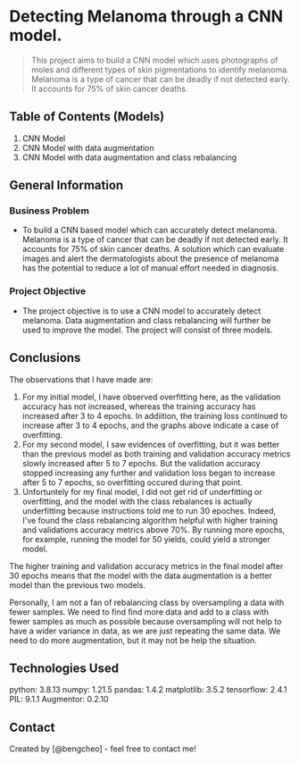 # Detecting Melanoma through a CNN model.
> This project aims to build a CNN model which uses photographs of moles and different types of skin pigmentations to identify melanoma. Melanoma is a type of cancer that can be deadly if not detected early. It accounts for 75% of skin cancer deaths.


## Table of Contents (Models)
1. CNN Model
2. CNN Model with data augmentation
3. CNN Model with data augmentation and class rebalancing

## General Information
### Business Problem
-  To build a CNN based model which can accurately detect melanoma. Melanoma is a type of cancer that can be deadly if not detected early. It accounts for 75% of skin cancer deaths. A solution which can evaluate images and alert the dermatologists about the presence of melanoma has the potential to reduce a lot of manual effort needed in diagnosis.
### Project Objective
- The project objective is to use a CNN model to accurately detect melanoma. Data augmentation and class rebalancing will further be used to improve the model. The project will consist of three models.

## Conclusions
The observations that I have made are:
1. For my initial model, I have observed overfitting here, as the validation accuracy has not increased, whereas the training accuracy has increased after 3 to 4 epochs. In addiition, the training loss continued to increase after 3 to 4 epochs, and the graphs above indicate a case of overfitting.
2. For my second model, I saw evidences of overfitting, but it was better than the previous model as both training and validation accuracy metrics slowly increased after 5 to 7 epochs. But the validation accuracy stopped increasing any further and validation loss began to increase after 5 to 7 epochs, so overfitting occured during that point. 
3. Unfortuntely for my final model, I did not get rid of underfitting or overfitting, and the model with the class rebalances is actually underfitting because instructions told me to run 30 epoches. Indeed, I've found the class rebalancing algorithm helpful with higher training and validations accuracy metrics above 70%. By running more epochs, for example, running the model for 50 yields, could yield a stronger model.

The higher training and validation accuracy metrics in the final model after 30 epochs means that the model with the data augmentation is a better model than the previous two models.

Personally, I am not a fan of rebalancing class by oversampling a data with fewer samples.
We need to find find more data and add to a class with fewer samples as much as possible because oversampling will not help to have a wider variance in data, as we are just repeating the same data.
We need to do more augmentation, but it may not be help the situation. 

## Technologies Used
python:  3.8.13
numpy:  1.21.5
pandas:  1.4.2
matplotlib:  3.5.2
tensorflow: 2.4.1
PIL: 9.1.1
Augmentor: 0.2.10

## Contact
Created by [@bengcheo] - feel free to contact me!